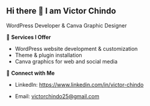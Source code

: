## Hi there 👋 I am Victor Chindo
 WordPress Developer & Canva Graphic Designer

💼 **Services I Offer**
- WordPress website development & customization
- Theme & plugin installation
- Canva graphics for web and social media

🔗 **Connect with Me**
- LinkedIn: https://www.linkedin.com/in/victor-chindo
  
- Email:
victorchindo25@gmail.com

